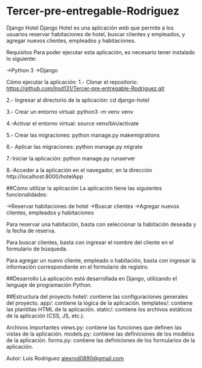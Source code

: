 # Tercer-pre-entregable-Rodriguez

Django Hotel
Django Hotel es una aplicación web que permite a los usuarios reservar habitaciones de hotel, buscar clientes y empleados, y agregar nuevos clientes, empleados y habitaciones.

Requisitos
Para poder ejecutar esta aplicación, es necesario tener instalado lo siguiente:

->Python 3
->Django

Cómo ejecutar la aplicación:
1.- Clonar el repositorio:
https://github.com/lrod131/Tercer-pre-entregable-Rodriguez.git

2.- Ingresar al directorio de la aplicación:
cd django-hotel

3.- Crear un entorno virtual:
python3 -m venv venv

4.-Activar el entorno virtual:
source venv/bin/activate

5.- Crear las migraciones:
python manage.py makemigrations

6.- Aplicar las migraciones:
python manage.py migrate

7.-Iniciar la aplicación:
python manage.py runserver

8.-Acceder a la aplicación en el navegador, en la dirección http://localhost:8000/hotelApp

##Cómo utilizar la aplicación
La aplicación tiene las siguientes funcionalidades:

->Reservar habitaciones de hotel
->Buscar clientes
->Agregar nuevos clientes, empleados y habitaciones

Para reservar una habitación, basta con seleccionar la habitación deseada y la fecha de reserva.

Para buscar clientes, basta con ingresar el nombre del cliente en el formulario de búsqueda.

Para agregar un nuevo cliente, empleado o habitación, basta con ingresar la información correspondiente en el formulario de registro.

##Desarrollo
La aplicación está desarrollada en Django, utilizando el lenguaje de programación Python.

##Estructura del proyecto
hotel/: contiene las configuraciones generales del proyecto.
app/: contiene la lógica de la aplicación.
templates/: contiene las plantillas HTML de la aplicación.
static/: contiene los archivos estáticos de la aplicación (CSS, JS, etc.).

Archivos importantes
views.py: contiene las funciones que definen las vistas de la aplicación.
models.py: contiene las definiciones de los modelos de la aplicación.
forms.py: contiene las definiciones de los formularios de la aplicación.


Autor:
Luis Rodriguez
alexrod0890@gmail.com
